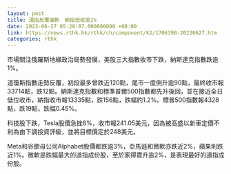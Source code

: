 ```yaml
---
layout: post
title: 道指反覆偏軟　納指低收逾1%
date: 2023-06-27 05:28:07.000000000 +08:00
link: https://news.rthk.hk/rthk/ch/component/k2/1706390-20230627.htm
categories: rthk
---
```


市場關注俄羅斯地緣政治局勢發展，美股三大指數收市下跌，納斯達克指數跌逾1%。

道瓊斯指數走勢反覆，初段最多曾跌近120點，尾市一度倒升逾90點，最終收市報33714點，跌12點。納斯達克指數和標準普爾500指數都先升後回，並在接近全日低位收市，納指收市報13335點，跌156點，跌幅約1.2%。標普500指數報4328點，跌19點，跌幅0.45%。

科技股下跌，Tesla股價急挫6%，收市報241.05美元，因為被高盛以新車定價不利為由下調投資評級，並將目標價定於248美元。

Meta和谷歌母公司Alphabet股價都跌逾3%，亞馬遜和微軟亦跌近2%，蘋果則跌近1%。微軟是跌幅最大的道指成份股，至於家得寶升逾2%，是表現最好的道指成份股。
